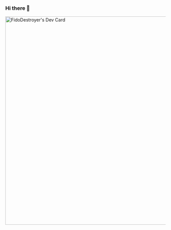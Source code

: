 ### Hi there 👋

<a href="https://app.daily.dev/fidodestroyer"><img src="https://api.daily.dev/devcards/v2/CTx8nvOwpiSiTxOdsdbRj.png?type=wide&r=bs1" width="652" alt="FidoDestroyer's Dev Card"/></a>

<!--
**FidoDestroyer/FidoDestroyer** is a ✨ _special_ ✨ repository because its `README.md` (this file) appears on your GitHub profile.

Here are some ideas to get you started:

- 🔭 I’m currently working on ...
- 🌱 I’m currently learning ...
- 👯 I’m looking to collaborate on ...
- 🤔 I’m looking for help with ...
- 💬 Ask me about ...
- 📫 How to reach me: ...
- 😄 Pronouns: ...
- ⚡ Fun fact: ...
-->

